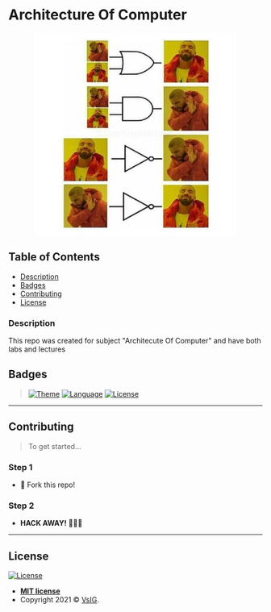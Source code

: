 # Architecture Of Computer

<p align="center">
  <img src="https://github.com/VsIG-official/Architecture-Of-Computer/blob/master/photo_2021-01-12_17-44-29.jpg" data-canonical-src="https://github.com/VsIG-official/Architecture-Of-Computer/blob/master/photo_2021-01-12_17-44-29.jpg" width="400" height="400" />
</p>

## Table of Contents

- [Description](#description)
- [Badges](#badges)
- [Contributing](#contributing)
- [License](#license)

### Description

This repo was created for subject "Architecute Of Computer" and have both labs and lectures

## Badges

> [![Theme](https://img.shields.io/badge/Theme-AoC-blue?style=flat-square)](https://en.wikipedia.org/wiki/Computer_architecture)
> [![Language](https://img.shields.io/badge/Language-Verilog-blue?style=flat-square)](https://en.wikipedia.org/wiki/Verilog)
> [![License](http://img.shields.io/:license-mit-blue.svg?style=flat-square)](http://badges.mit-license.org)

---

## Contributing

> To get started...

### Step 1

- 🍴 Fork this repo!

### Step 2

- **HACK AWAY!** 🔨🔨🔨

---

## License

[![License](http://img.shields.io/:license-mit-blue.svg?style=flat-square)](http://badges.mit-license.org)

- **[MIT license](http://opensource.org/licenses/mit-license.php)**
- Copyright 2021 © <a href="https://github.com/VsIG-official" target="_blank">VsIG</a>.
